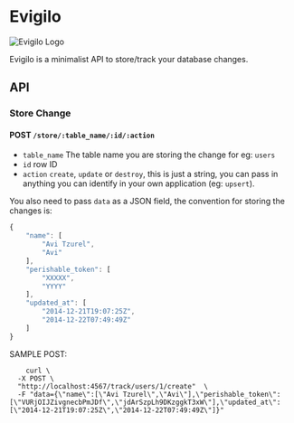 # Evigilo

![Evigilo Logo](http://aviioblog.s3.amazonaws.com/screenshot-kensodevVC75M0a.jpg-2014-12-22-np7n4.png)

Evigilo is a minimalist API to store/track your database changes.

## API

### Store Change

#### POST `/store/:table_name/:id/:action`

* `table_name` The table name you are storing the change for eg: `users`
* `id` row ID
* `action` `create`, `update` or `destroy`, this is just a string, you can pass in anything you can identify in your own application (eg: `upsert`).

You also need to pass `data` as a JSON field, the convention for storing the changes is:

```javascript
{
    "name": [
        "Avi Tzurel",
        "Avi"
    ],
    "perishable_token": [
        "XXXXX",
        "YYYY"
    ],
    "updated_at": [
        "2014-12-21T19:07:25Z",
        "2014-12-22T07:49:49Z"
    ]
}
```

SAMPLE POST:

```shell
	curl \
  -X POST \
  "http://localhost:4567/track/users/1/create"  \
  -F "data={\"name\":[\"Avi Tzurel\",\"Avi\"],\"perishable_token\":[\"VURjOIJZivgnecbPmJDf\",\"jdArSzpLh9DKzggkT3xW\"],\"updated_at\":[\"2014-12-21T19:07:25Z\",\"2014-12-22T07:49:49Z\"]}"
```